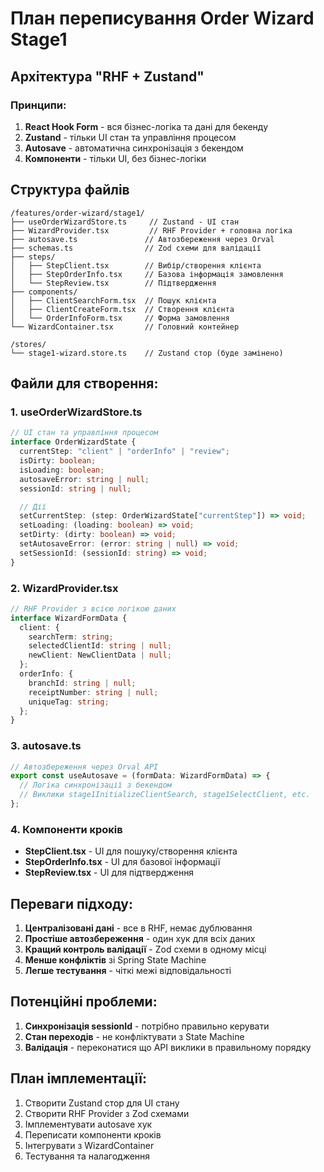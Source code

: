 # План переписування Order Wizard Stage1

## Архітектура "RHF + Zustand"

### Принципи:

1. **React Hook Form** - вся бізнес-логіка та дані для бекенду
2. **Zustand** - тільки UI стан та управління процесом
3. **Autosave** - автоматична синхронізація з бекендом
4. **Компоненти** - тільки UI, без бізнес-логіки

## Структура файлів

```
/features/order-wizard/stage1/
├── useOrderWizardStore.ts     // Zustand - UI стан
├── WizardProvider.tsx         // RHF Provider + головна логіка
├── autosave.ts               // Автозбереження через Orval
├── schemas.ts                // Zod схеми для валідації
├── steps/
│   ├── StepClient.tsx        // Вибір/створення клієнта
│   ├── StepOrderInfo.tsx     // Базова інформація замовлення
│   └── StepReview.tsx        // Підтвердження
├── components/
│   ├── ClientSearchForm.tsx  // Пошук клієнта
│   ├── ClientCreateForm.tsx  // Створення клієнта
│   └── OrderInfoForm.tsx     // Форма замовлення
└── WizardContainer.tsx       // Головний контейнер

/stores/
└── stage1-wizard.store.ts    // Zustand стор (буде замінено)
```

## Файли для створення:

### 1. useOrderWizardStore.ts

```typescript
// UI стан та управління процесом
interface OrderWizardState {
  currentStep: "client" | "orderInfo" | "review";
  isDirty: boolean;
  isLoading: boolean;
  autosaveError: string | null;
  sessionId: string | null;

  // Дії
  setCurrentStep: (step: OrderWizardState["currentStep"]) => void;
  setLoading: (loading: boolean) => void;
  setDirty: (dirty: boolean) => void;
  setAutosaveError: (error: string | null) => void;
  setSessionId: (sessionId: string) => void;
}
```

### 2. WizardProvider.tsx

```typescript
// RHF Provider з всією логікою даних
interface WizardFormData {
  client: {
    searchTerm: string;
    selectedClientId: string | null;
    newClient: NewClientData | null;
  };
  orderInfo: {
    branchId: string | null;
    receiptNumber: string | null;
    uniqueTag: string;
  };
}
```

### 3. autosave.ts

```typescript
// Автозбереження через Orval API
export const useAutosave = (formData: WizardFormData) => {
  // Логіка синхронізації з бекендом
  // Виклики stage1InitializeClientSearch, stage1SelectClient, etc.
};
```

### 4. Компоненти кроків

- **StepClient.tsx** - UI для пошуку/створення клієнта
- **StepOrderInfo.tsx** - UI для базової інформації
- **StepReview.tsx** - UI для підтвердження

## Переваги підходу:

1. **Централізовані дані** - все в RHF, немає дублювання
2. **Простіше автозбереження** - один хук для всіх даних
3. **Кращий контроль валідації** - Zod схеми в одному місці
4. **Менше конфліктів** зі Spring State Machine
5. **Легше тестування** - чіткі межі відповідальності

## Потенційні проблеми:

1. **Синхронізація sessionId** - потрібно правильно керувати
2. **Стан переходів** - не конфліктувати з State Machine
3. **Валідація** - переконатися що API виклики в правильному порядку

## План імплементації:

1. Створити Zustand стор для UI стану
2. Створити RHF Provider з Zod схемами
3. Імплементувати autosave хук
4. Переписати компоненти кроків
5. Інтегрувати з WizardContainer
6. Тестування та налагодження
